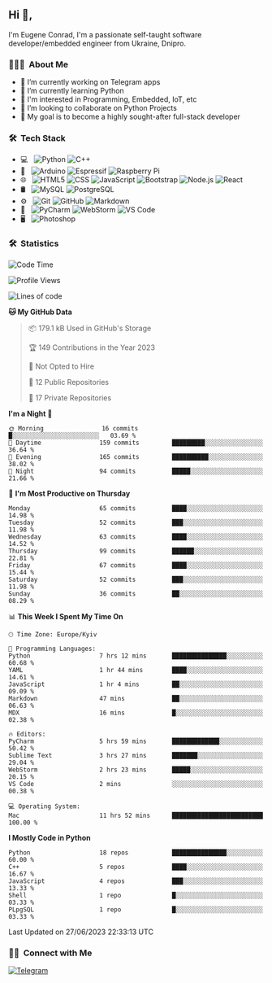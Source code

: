 ## Hi 👋, 
I'm Eugene Conrad, I'm a passionate self-taught software developer/embedded engineer from Ukraine, Dnipro.

### 👨🏻‍💻 &nbsp;About Me

- 🔭 I’m currently working on Telegram apps
- 🌱 I’m currently learning Python
- 📌 I'm interested in Programming, Embedded, IoT, etc
- 🤝 I’m looking to collaborate on Python Projects
- 💪 My goal is to become a highly sought-after full-stack developer
<!-- - 👨‍💻 My blog – [blog.izxv.fun](https://blog.izxv.fun/) -->

### 🛠 &nbsp;Tech Stack

- 💻 &nbsp;
  ![Python](https://img.shields.io/badge/Python-3776AB?style=flat&logo=python&logoColor=white)
  ![C++](https://img.shields.io/badge/C%2B%2B-00599C?style=flat&logo=c%2B%2B&logoColor=white)
- 🧰 &nbsp;
  ![Arduino](https://img.shields.io/badge/Arduino-00979D?style=flat&logo=Arduino&logoColor=white)
  ![Espressif](https://img.shields.io/badge/espressif-E7352C?style=flat&logo=espressif&logoColor=white)
  ![Raspberry Pi](https://img.shields.io/badge/Raspberry%20Pi-A22846?style=flat&logo=Raspberry%20Pi&logoColor=white)
- 🌐 &nbsp;
  ![HTML5](https://img.shields.io/badge/HTML5-E34F26?style=flat&logo=html5&logoColor=white)
  ![CSS](https://img.shields.io/badge/CSS3-1572B6?style=flat&logo=css3&logoColor=white)
  ![JavaScript](https://img.shields.io/badge/JavaScript-F7DF1E?style=flat&logo=javascript&logoColor=black)
  ![Bootstrap](https://img.shields.io/badge/Bootstrap-563D7C?style=flat&logo=bootstrap&logoColor=white)
  ![Node.js](https://img.shields.io/badge/Node.js-43853D?style=flat&logo=node.js&logoColor=white)
  ![React](https://img.shields.io/badge/React-20232A?style=flat&logo=react&logoColor=61DAFB)
- 🛢 &nbsp;
  ![MySQL](https://img.shields.io/badge/MySQL-005C84?style=flat&logo=mysql&logoColor=white)
  ![PostgreSQL](https://img.shields.io/badge/PostgreSQL-316192?style=flat&logo=postgresql&logoColor=white)
- ⚙️ &nbsp;
  ![Git](https://img.shields.io/badge/GIT-E44C30?style=flat&logo=git&logoColor=white)
  ![GitHub](https://img.shields.io/badge/GitHub-100000?style=flat&logo=github&logoColor=white)
  ![Markdown](https://img.shields.io/badge/Markdown-000000?style=flat&logo=markdown&logoColor=white)
- 🔧 &nbsp;
  ![PyCharm](https://img.shields.io/badge/PyCharm-000000.svg?&style=flat&logo=PyCharm&logoColor=white)
  ![WebStorm](https://img.shields.io/badge/WebStorm-000000?style=flat&logo=WebStorm&logoColor=white)
  ![VS Code](https://img.shields.io/badge/Visual_Studio_Code-0078D4?style=flat&logo=visual%20studio%20code&logoColor=white)
- 🖥 &nbsp;
  ![Photoshop](https://img.shields.io/badge/-Photoshop-333333?style=flat&logo=adobe-photoshop)

### 🛠 &nbsp;Statistics

<!--START_SECTION:waka-->
![Code Time](http://img.shields.io/badge/Code%20Time-810%20hrs%2034%20mins-blue)

![Profile Views](http://img.shields.io/badge/Profile%20Views-0-blue)

![Lines of code](https://img.shields.io/badge/From%20Hello%20World%20I%27ve%20Written-933.5%20thousand%20lines%20of%20code-blue)

**🐱 My GitHub Data** 

> 📦 179.1 kB Used in GitHub's Storage 
 > 
> 🏆 149 Contributions in the Year 2023
 > 
> 🚫 Not Opted to Hire
 > 
> 📜 12 Public Repositories 
 > 
> 🔑 17 Private Repositories 
 > 
**I'm a Night 🦉** 

```text
🌞 Morning                16 commits          █░░░░░░░░░░░░░░░░░░░░░░░░   03.69 % 
🌆 Daytime                159 commits         █████████░░░░░░░░░░░░░░░░   36.64 % 
🌃 Evening                165 commits         ██████████░░░░░░░░░░░░░░░   38.02 % 
🌙 Night                  94 commits          █████░░░░░░░░░░░░░░░░░░░░   21.66 % 
```
📅 **I'm Most Productive on Thursday** 

```text
Monday                   65 commits          ████░░░░░░░░░░░░░░░░░░░░░   14.98 % 
Tuesday                  52 commits          ███░░░░░░░░░░░░░░░░░░░░░░   11.98 % 
Wednesday                63 commits          ████░░░░░░░░░░░░░░░░░░░░░   14.52 % 
Thursday                 99 commits          ██████░░░░░░░░░░░░░░░░░░░   22.81 % 
Friday                   67 commits          ████░░░░░░░░░░░░░░░░░░░░░   15.44 % 
Saturday                 52 commits          ███░░░░░░░░░░░░░░░░░░░░░░   11.98 % 
Sunday                   36 commits          ██░░░░░░░░░░░░░░░░░░░░░░░   08.29 % 
```


📊 **This Week I Spent My Time On** 

```text
🕑︎ Time Zone: Europe/Kyiv

💬 Programming Languages: 
Python                   7 hrs 12 mins       ███████████████░░░░░░░░░░   60.68 % 
YAML                     1 hr 44 mins        ████░░░░░░░░░░░░░░░░░░░░░   14.61 % 
JavaScript               1 hr 4 mins         ██░░░░░░░░░░░░░░░░░░░░░░░   09.09 % 
Markdown                 47 mins             ██░░░░░░░░░░░░░░░░░░░░░░░   06.63 % 
MDX                      16 mins             █░░░░░░░░░░░░░░░░░░░░░░░░   02.38 % 

🔥 Editors: 
PyCharm                  5 hrs 59 mins       █████████████░░░░░░░░░░░░   50.42 % 
Sublime Text             3 hrs 27 mins       ███████░░░░░░░░░░░░░░░░░░   29.04 % 
WebStorm                 2 hrs 23 mins       █████░░░░░░░░░░░░░░░░░░░░   20.15 % 
VS Code                  2 mins              ░░░░░░░░░░░░░░░░░░░░░░░░░   00.38 % 

💻 Operating System: 
Mac                      11 hrs 52 mins      █████████████████████████   100.00 % 
```

**I Mostly Code in Python** 

```text
Python                   18 repos            ███████████████░░░░░░░░░░   60.00 % 
C++                      5 repos             ████░░░░░░░░░░░░░░░░░░░░░   16.67 % 
JavaScript               4 repos             ███░░░░░░░░░░░░░░░░░░░░░░   13.33 % 
Shell                    1 repo              █░░░░░░░░░░░░░░░░░░░░░░░░   03.33 % 
PLpgSQL                  1 repo              █░░░░░░░░░░░░░░░░░░░░░░░░   03.33 % 
```




 Last Updated on 27/06/2023 22:33:13 UTC
<!--END_SECTION:waka-->

### 🤝🏻 &nbsp;Connect with Me

[![Telegram](https://img.shields.io/badge/Telegram-2CA5E0?style=for-the-badge&logo=telegram&logoColor=white)](https://t.me/zxcghost666)
